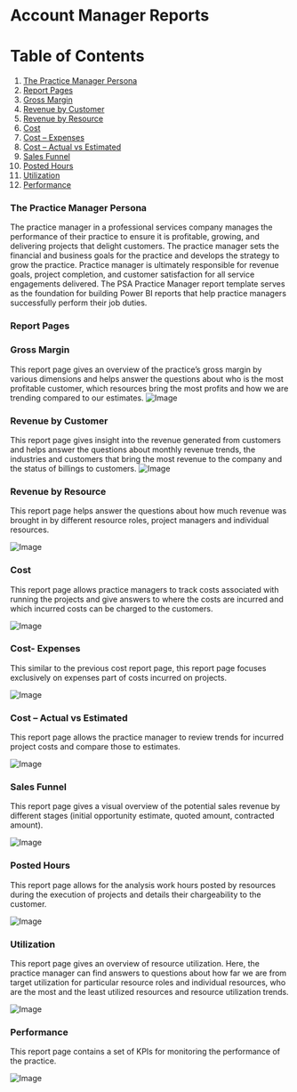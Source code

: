 Account Manager Reports
===========================================================

# Table of Contents
1. [The Practice Manager Persona](#practice-manager-persona)
2. [Report Pages](#report-pages)
3. [Gross Margin](#gross-margin)
4. [Revenue by Customer](#revenue-by-customer)
5. [Revenue by Resource](#revenue-by-resource)
6. [Cost](#cost)
7. [Cost – Expenses](#cost–expenses)
8. [Cost – Actual vs Estimated](#cost-actual-vs-estimated)
9. [Sales Funnel](#sales-funnel)
10. [Posted Hours](#posted-hours)
11. [Utilization](#utilization)
12. [Performance](#Performance)

### The Practice Manager Persona

The practice manager in a professional services company manages the performance of their practice to ensure it is profitable, growing, and delivering projects that delight customers. The practice manager sets the financial and business goals for the practice and develops the strategy to grow the practice. Practice manager is ultimately responsible for revenue goals, project completion, and customer satisfaction for all service engagements delivered.
The PSA Practice Manager report template serves as the foundation for building Power BI reports that help practice managers successfully perform their job duties.

### Report Pages

### Gross Margin

This report page gives an overview of the practice’s gross margin by various dimensions and helps answer the questions about who is the most profitable customer, which resources bring the most profits and how we are trending compared to our estimates.
![Image](Resources/Images/image8.png)

### Revenue by Customer

This report page gives insight into the revenue generated from customers and helps answer the questions about monthly revenue trends, the industries and customers that bring the most revenue to the company and the status of billings to customers.
![Image](Resources/Images/image9.png)

### Revenue by Resource

This report page helps answer the questions about how much revenue was brought in by different resource roles, project managers and individual resources. 

![Image](Resources/Images/image10.png)

### Cost

This report page allows practice managers to track costs associated with running the projects and give answers to where the costs are incurred and which incurred costs can be charged to the customers.

![Image](Resources/Images/image11.png)

### Cost- Expenses

This similar to the previous cost report page, this report page focuses exclusively on expenses part of costs incurred on projects.

![Image](Resources/Images/image12.png)

### Cost – Actual vs Estimated

This report page allows the practice manager to review trends for incurred project costs and compare those to estimates.

![Image](Resources/Images/image13.png)

### Sales Funnel

This report page gives a visual overview of the potential sales revenue by different stages (initial opportunity estimate, quoted amount, contracted amount).

![Image](Resources/Images/image14.png)

### Posted Hours

This report page allows for the analysis work hours posted by resources during the execution of projects and details their chargeability to the customer.

![Image](Resources/Images/image15.png)

### Utilization

This report page gives an overview of resource utilization. Here, the practice manager can find answers to questions about how far we are from target utilization for particular resource roles and individual resources, who are the most and the least utilized resources and resource utilization trends.

![Image](Resources/Images/image16.png)

### Performance

This report page contains a set of KPIs for monitoring the performance of the practice.

![Image](Resources/Images/image17.png)
